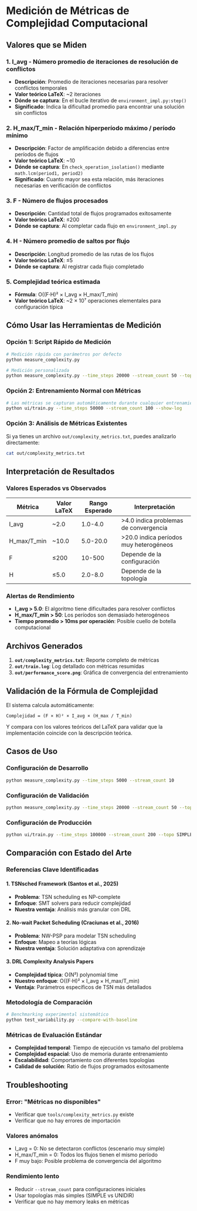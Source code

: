 # Medición de Métricas de Complejidad Computacional

## Valores que se Miden

### 1. **I_avg** - Número promedio de iteraciones de resolución de conflictos
- **Descripción**: Promedio de iteraciones necesarias para resolver conflictos temporales
- **Valor teórico LaTeX**: ~2 iteraciones
- **Dónde se captura**: En el bucle iterativo de `environment_impl.py:step()`
- **Significado**: Indica la dificultad promedio para encontrar una solución sin conflictos

### 2. **H_max/T_min** - Relación hiperperíodo máximo / período mínimo
- **Descripción**: Factor de amplificación debido a diferencias entre períodos de flujos
- **Valor teórico LaTeX**: ~10
- **Dónde se captura**: En `check_operation_isolation()` mediante `math.lcm(period1, period2)`
- **Significado**: Cuanto mayor sea esta relación, más iteraciones necesarias en verificación de conflictos

### 3. **F** - Número de flujos procesados
- **Descripción**: Cantidad total de flujos programados exitosamente
- **Valor teórico LaTeX**: ≤200
- **Dónde se captura**: Al completar cada flujo en `environment_impl.py`

### 4. **H** - Número promedio de saltos por flujo
- **Descripción**: Longitud promedio de las rutas de los flujos
- **Valor teórico LaTeX**: ≤5
- **Dónde se captura**: Al registrar cada flujo completado

### 5. **Complejidad teórica estimada**
- **Fórmula**: O((F·H)² × I_avg × H_max/T_min)
- **Valor teórico LaTeX**: ~2 × 10⁷ operaciones elementales para configuración típica

## Cómo Usar las Herramientas de Medición

### Opción 1: Script Rápido de Medición

```bash
# Medición rápida con parámetros por defecto
python measure_complexity.py

# Medición personalizada
python measure_complexity.py --time_steps 20000 --stream_count 50 --topo UNIDIR
```

### Opción 2: Entrenamiento Normal con Métricas

```bash
# Las métricas se capturan automáticamente durante cualquier entrenamiento
python ui/train.py --time_steps 50000 --stream_count 100 --show-log
```

### Opción 3: Análisis de Métricas Existentes

Si ya tienes un archivo `out/complexity_metrics.txt`, puedes analizarlo directamente:

```bash
cat out/complexity_metrics.txt
```

## Interpretación de Resultados

### Valores Esperados vs Observados

| Métrica | Valor LaTeX | Rango Esperado | Interpretación |
|---------|-------------|----------------|----------------|
| I_avg | ~2.0 | 1.0-4.0 | >4.0 indica problemas de convergencia |
| H_max/T_min | ~10.0 | 5.0-20.0 | >20.0 indica períodos muy heterogéneos |
| F | ≤200 | 10-500 | Depende de la configuración |
| H | ≤5.0 | 2.0-8.0 | Depende de la topología |

### Alertas de Rendimiento

- **I_avg > 5.0**: El algoritmo tiene dificultades para resolver conflictos
- **H_max/T_min > 50**: Los períodos son demasiado heterogéneos
- **Tiempo promedio > 10ms por operación**: Posible cuello de botella computacional

## Archivos Generados

1. **`out/complexity_metrics.txt`**: Reporte completo de métricas
2. **`out/train.log`**: Log detallado con métricas resumidas
3. **`out/performance_score.png`**: Gráfica de convergencia del entrenamiento

## Validación de la Fórmula de Complejidad

El sistema calcula automáticamente:

```
Complejidad = (F × H)² × I_avg × (H_max / T_min)
```

Y compara con los valores teóricos del LaTeX para validar que la implementación coincide con la descripción teórica.

## Casos de Uso

### Configuración de Desarrollo
```bash
python measure_complexity.py --time_steps 5000 --stream_count 10
```

### Configuración de Validación
```bash
python measure_complexity.py --time_steps 20000 --stream_count 50 --topo UNIDIR
```

### Configuración de Producción
```bash
python ui/train.py --time_steps 100000 --stream_count 200 --topo SIMPLE --show-log
```

## Comparación con Estado del Arte

### Referencias Clave Identificadas

#### 1. **TSNsched Framework (Santos et al., 2025)**
- **Problema**: TSN scheduling es NP-complete
- **Enfoque**: SMT solvers para reducir complejidad
- **Nuestra ventaja**: Análisis más granular con DRL

#### 2. **No-wait Packet Scheduling (Craciunas et al., 2016)**
- **Problema**: NW-PSP para modelar TSN scheduling
- **Enfoque**: Mapeo a teorías lógicas
- **Nuestra ventaja**: Solución adaptativa con aprendizaje

#### 3. **DRL Complexity Analysis Papers**
- **Complejidad típica**: O(N²) polynomial time
- **Nuestro enfoque**: O((F·H)² × I_avg × H_max/T_min)
- **Ventaja**: Parámetros específicos de TSN más detallados

### Metodología de Comparación

```bash
# Benchmarking experimental sistemático
python test_variability.py --compare-with-baseline
```

### Métricas de Evaluación Estándar
- **Complejidad temporal**: Tiempo de ejecución vs tamaño del problema
- **Complejidad espacial**: Uso de memoria durante entrenamiento
- **Escalabilidad**: Comportamiento con diferentes topologías
- **Calidad de solución**: Ratio de flujos programados exitosamente

## Troubleshooting

### Error: "Métricas no disponibles"
- Verificar que `tools/complexity_metrics.py` existe
- Verificar que no hay errores de importación

### Valores anómalos
- I_avg = 0: No se detectaron conflictos (escenario muy simple)
- H_max/T_min = 0: Todos los flujos tienen el mismo período
- F muy bajo: Posible problema de convergencia del algoritmo

### Rendimiento lento
- Reducir `--stream_count` para configuraciones iniciales
- Usar topologías más simples (SIMPLE vs UNIDIR)
- Verificar que no hay memory leaks en métricas
